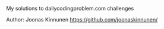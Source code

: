 My solutions to dailycodingproblem.com challenges

Author: Joonas Kinnunen
https://github.com/joonaskinnunen/